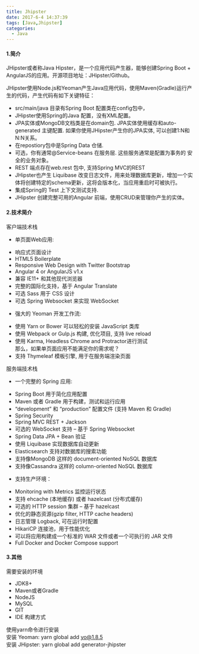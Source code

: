 ```yaml
---
title: Jhipster
date: 2017-6-4 14:37:39
tags: [Java,Jhipster]
categories:
  - Java
---
```

#### 1.简介
JHipster或者称Java Hipster，是一个应用代码产生器，能够创建Spring Boot + AngularJS的应用。开源项目地址：JHipster/Github。

JHipster使用Node.js和Yeoman产生Java应用代码，使用Maven(Gradle)运行产生的代码，产生代码有如下关键特征：

* src/main/java 目录有Spring Boot 配置类在config包中，
* JHipster使用Spring的Java 配置，没有XML配置。
* JPA实体或MongoDB文档类是在domain包. JPA实体使用缓存和auto-generated 主键配置. 如果你使用JHipster产生你的JPA实体, 可以创建1:N和N:N关系。
* 在repostiory包中是Spring Data 仓储.
* 可选，你有通常@Service-beans 在服务层. 这些服务通常是配置为事务的 安全的业务对象。
* REST 端点存在web.rest 包中, 支持Spring MVC的REST
* JHipster也产生 Liquibase 改变日志文件，用来处理数据库更新，增加一个实体将创建特定的schema更新，这将会版本化，当应用重启时可被执行。
* 集成Spring的 Test 上下文测试支持.
* JHipster 创建完整可用的Angular 前端，使用CRUD来管理你产生的实体。

#### 2.技术简介

客户端技术栈

* 单页面Web应用:
+ 响应式页面设计
+ HTML5 Boilerplate
+ Responsive Web Design with Twitter Bootstrap
+ Angular 4 or AngularJS v1.x
+ 兼容 IE11+ 和其他现代浏览器
+ 完整的国际化支持，基于 Angular Translate
+ 可选 Sass 用于 CSS 设计
+ 可选 Spring Websocket 来实现 WebSocket
  
* 强大的 Yeoman 开发工作流:
+ 使用 Yarn or Bower 可以轻松的安装 JavaScript 类库
+ 使用 Webpack or Gulp.js 构建, 优化项目, 支持 live reload
+ 使用 Karma, Headless Chrome and Protractor进行测试  
那么，如果单页面应用不能满足你的需求呢？
+ 支持 Thymeleaf 模板引擎, 用于在服务端渲染页面
  
服务端技术栈

* 一个完整的 Spring 应用:
+ Spring Boot 用于简化应用配置
+ Maven 或者 Gradle 用于构建，测试和运行应用
+ “development” 和 “production” 配置文件 (支持 Maven 和 Gradle)
+ Spring Security
+ Spring MVC REST + Jackson
+ 可选的 WebSocket 支持 – 基于 Spring Websocket
+ Spring Data JPA + Bean 验证
+ 使用 Liquibase 实现数据库自动更新
+ Elasticsearch 支持对数据库的搜索功能
+ 支持像MongoDB 这样的 document-oriented NoSQL 数据库
+ 支持像Cassandra 这样的 column-oriented NoSQL 数据库
  
* 支持生产环境：
+ Monitoring with Metrics 监控运行状态
+ 支持 ehcache (本地缓存) 或者 hazelcast (分布式缓存)
+ 可选的 HTTP session 集群 – 基于 hazelcast
+ 优化的静态资源(gzip filter, HTTP cache headers)
+ 日志管理 Logback, 可在运行时配置
+ HikariCP 连接池，用于性能优化
+ 可以将应用构建成一个标准的 WAR 文件或者一个可执行的 JAR 文件
+ Full Docker and Docker Compose support
  
#### 3.其他

需要安装的环境

* JDK8+
* Maven或者Gradle
* NodeJS
* MySQL
* GIT
* IDE
构建方式

使用yarn命令进行安装  
安装 Yeoman: yarn global add yo@1.8.5  
安装 JHipster: yarn global add generator-jhipster

 